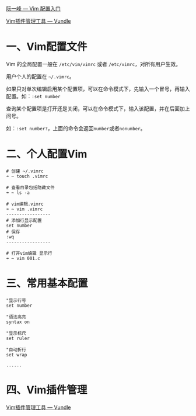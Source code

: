 [阮一峰 — Vim 配置入门](http://www.ruanyifeng.com/blog/2018/09/vimrc.html)

[Vim插件管理工具 — Vundle](https://github.com/VundleVim/Vundle.vim)



# 一、Vim配置文件

Vim 的全局配置一般在 `/etc/vim/vimrc` 或者 `/etc/vimrc`，对所有用户生效。

用户个人的配置在 `~/.vimrc`。

如果只对单次编辑启用某个配置项，可以在命令模式下，先输入一个冒号，再输入配置。如：`:set number`

查询某个配置项是打开还是关闭，可以在命令模式下，输入该配置，并在后面加上问号。

如：`:set number?`，上面的命令会返回`number`或者`nonumber`。



# 二、个人配置Vim

```shell
# 创建 ~/.vimrc
➜ ~ touch .vimrc

# 查看目录包括隐藏文件
➜ ~ ls -a

# vim编辑.vimrc
➜ ~ vim .vimrc
-----------------
# 添加行显示配置
set number
# 保存
:wq
-----------------

# 打开vim编辑 显示行
➜ ~ vim 001.c
```



# 三、常用基本配置

```shell
"显示行号
set number

"语法高亮
syntax on

"显示标尺
set ruler

"自动折行
set wrap                      

......
```



# 四、Vim插件管理

[Vim插件管理工具 — Vundle](https://github.com/VundleVim/Vundle.vim)

























